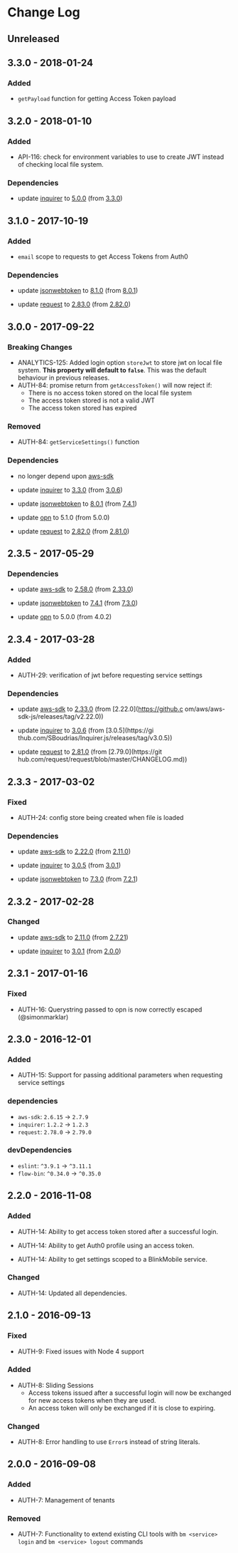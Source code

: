 # Change Log

## Unreleased

## 3.3.0 - 2018-01-24

### Added

-   `getPayload` function for getting Access Token payload

## 3.2.0 - 2018-01-10

### Added

-   API-116: check for environment variables to use to create JWT instead of checking local file system.

### Dependencies

-   update [inquirer](https://www.npmjs.com/package/inquirer) to [5.0.0](https://github.com/SBoudrias/Inquirer.js/releases/tag/v5.0.0) (from [3.3.0](https://github.com/SBoudrias/Inquirer.js/releases/tag/v3.3.0))

## 3.1.0 - 2017-10-19

### Added

-   `email` scope to requests to get Access Tokens from Auth0

### Dependencies

-   update [jsonwebtoken](https://www.npmjs.com/package/jsonwebtoken) to [8.1.0](https://github.com/auth0/node-jsonwebtoken/blob/master/CHANGELOG.md) (from [8.0.1](https://github.com/auth0/node-jsonwebtoken/blob/master/CHANGELOG.md))

-   update [request](https://www.npmjs.com/package/request) to [2.83.0](https://github.com/request/request/blob/master/CHANGELOG.md) (from [2.82.0](https://github.com/request/request/blob/master/CHANGELOG.md))

## 3.0.0 - 2017-09-22

### Breaking Changes

-   ANALYTICS-125: Added login option `storeJwt` to store jwt on local file system. **This property will default to `false`**. This was the default behaviour in previous releases.
-   AUTH-84: promise return from `getAccessToken()` will now reject if:
    -   There is no access token stored on the local file system
    -   The access token stored is not a valid JWT
    -   The access token stored has expired

### Removed

-   AUTH-84: `getServiceSettings()` function

### Dependencies

-   no longer depend upon [aws-sdk](https://www.npmjs.com/package/aws-sdk)

-   update [inquirer](https://www.npmjs.com/package/inquirer) to [3.3.0](https://github.com/SBoudrias/Inquirer.js/releases/tag/v3.3.0) (from [3.0.6](https://github.com/SBoudrias/Inquirer.js/releases/tag/v3.0.6))

-   update [jsonwebtoken](https://www.npmjs.com/package/jsonwebtoken) to [8.0.1](https://github.com/auth0/node-jsonwebtoken/blob/master/CHANGELOG.md) (from [7.4.1](https://github.com/auth0/node-jsonwebtoken/blob/master/CHANGELOG.md))

-   update [opn](https://www.npmjs.com/package/opn) to 5.1.0 (from 5.0.0)

-   update [request](https://www.npmjs.com/package/request) to [2.82.0](https://github.com/request/request/blob/master/CHANGELOG.md) (from [2.81.0](https://github.com/request/request/blob/master/CHANGELOG.md))

## 2.3.5 - 2017-05-29

### Dependencies

-   update [aws-sdk](https://www.npmjs.com/package/aws-sdk) to [2.58.0](https://github.com/aws/aws-sdk-js/releases/tag/v2.58.0) (from [2.33.0](https://github.com/aws/aws-sdk-js/releases/tag/v2.33.0))

-   update [jsonwebtoken](https://www.npmjs.com/package/jsonwebtoken) to [7.4.1](https://github.com/auth0/node-jsonwebtoken/blob/master/CHANGELOG.md) (from [7.3.0](https://github.com/auth0/node-jsonwebtoken/blob/master/CHANGELOG.md))

-   update [opn](https://www.npmjs.com/package/opn) to 5.0.0 (from 4.0.2)

## 2.3.4 - 2017-03-28

### Added

-   AUTH-29: verification of jwt before requesting service settings

### Dependencies

-   update [aws-sdk](https://www.npmjs.com/package/aws-sdk) to [2.33.0](https://github.com/aws/aws-sdk-js/releases/tag/v2.33.0) (from [2.22.0](https://github.c
om/aws/aws-sdk-js/releases/tag/v2.22.0))

-   update [inquirer](https://www.npmjs.com/package/inquirer) to [3.0.6](https://github.com/SBoudrias/Inquirer.js/releases/tag/v3.0.6) (from [3.0.5](https://gi
thub.com/SBoudrias/Inquirer.js/releases/tag/v3.0.5))

-   update [request](https://www.npmjs.com/package/request) to [2.81.0](https://github.com/request/request/blob/master/CHANGELOG.md) (from [2.79.0](https://git
hub.com/request/request/blob/master/CHANGELOG.md))

## 2.3.3 - 2017-03-02

### Fixed

-   AUTH-24: config store being created when file is loaded

### Dependencies

-   update [aws-sdk](https://www.npmjs.com/package/aws-sdk) to [2.22.0](https://github.com/aws/aws-sdk-js/releases/tag/v2.22.0) (from [2.11.0](https://github.com/aws/aws-sdk-js/releases/tag/v2.11.0))

-   update [inquirer](https://www.npmjs.com/package/inquirer) to [3.0.5](https://github.com/SBoudrias/Inquirer.js/releases/tag/v3.0.5) (from [3.0.1](https://github.com/SBoudrias/Inquirer.js/releases/tag/v3.0.1))

-   update [jsonwebtoken](https://www.npmjs.com/package/jsonwebtoken) to [7.3.0](https://github.com/auth0/node-jsonwebtoken/blob/master/CHANGELOG.md) (from [7.2.1](https://github.com/auth0/node-jsonwebtoken/blob/master/CHANGELOG.md))

## 2.3.2 - 2017-02-28

### Changed

-   update [aws-sdk](https://www.npmjs.com/package/aws-sdk) to [2.11.0](https://github.com/aws/aws-sdk-js/releases/tag/v2.11.0) (from [2.7.21](https://github.com/aws/aws-sdk-js/releases/tag/v2.7.21))

-   update [inquirer](https://www.npmjs.com/package/inquirer) to [3.0.1](https://github.com/SBoudrias/Inquirer.js/releases/tag/v3.0.1) (from [2.0.0](https://github.com/SBoudrias/Inquirer.js/releases/tag/v2.0.0))

## 2.3.1 - 2017-01-16

### Fixed

- AUTH-16: Querystring passed to opn is now correctly escaped (@simonmarklar)

## 2.3.0 - 2016-12-01

### Added

- AUTH-15: Support for passing additional parameters when requesting service settings

### dependencies

- `aws-sdk`: `2.6.15` -> `2.7.9`
- `inquirer`: `1.2.2` -> `1.2.3`
- `request`: `2.78.0` -> `2.79.0`

### devDependencies

- `eslint`: `^3.9.1` -> `^3.11.1`
- `flow-bin`: `^0.34.0` -> `^0.35.0`

## 2.2.0 - 2016-11-08

### Added

- AUTH-14: Ability to get access token stored after a successful login.

- AUTH-14: Ability to get Auth0 profile using an access token.

- AUTH-14: Ability to get settings scoped to a BlinkMobile service.

### Changed

- AUTH-14: Updated all dependencies.

## 2.1.0 - 2016-09-13

### Fixed

- AUTH-9: Fixed issues with Node 4 support

### Added

- AUTH-8: Sliding Sessions
  - Access tokens issued after a successful login will now be exchanged for new access tokens when they are used.
  - An access token will only be exchanged if it is close to expiring.

### Changed

- AUTH-8: Error handling to use `Error`s instead of string literals.

## 2.0.0 - 2016-09-08

### Added

- AUTH-7: Management of tenants

### Removed

- AUTH-7: Functionality to extend existing CLI tools with `bm <service> login` and `bm <service> logout` commands

